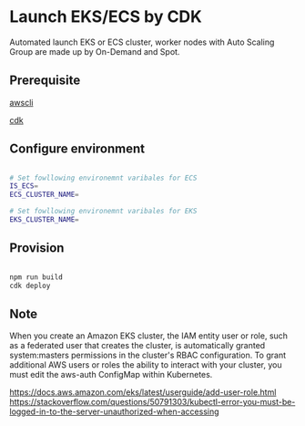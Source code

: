 
# Launch EKS/ECS  by CDK

Automated launch EKS or ECS cluster, worker nodes with Auto Scaling Group are made up by On-Demand and Spot. 


## Prerequisite

[awscli](https://docs.aws.amazon.com/cli/latest/userguide/cli-chap-install.html)

[cdk](https://docs.aws.amazon.com/cdk/latest/guide/getting_started.html#getting_started_install)


## Configure environment

```bash

# Set fowllowing environemnt varibales for ECS
IS_ECS=
ECS_CLUSTER_NAME=

# Set fowllowing environemnt varibales for EKS
EKS_CLUSTER_NAME=

```


## Provision

```bash

npm run build
cdk deploy

```


## Note

When you create an Amazon EKS cluster, the IAM entity user or role, such as a federated user that creates the cluster, is automatically granted system:masters permissions in the cluster's RBAC configuration. To grant additional AWS users or roles the ability to interact with your cluster, you must edit the aws-auth ConfigMap within Kubernetes.

https://docs.aws.amazon.com/eks/latest/userguide/add-user-role.html
https://stackoverflow.com/questions/50791303/kubectl-error-you-must-be-logged-in-to-the-server-unauthorized-when-accessing